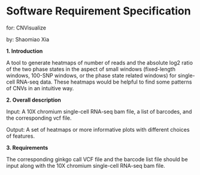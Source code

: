 # Software Requirement Specification

for: CNVisualize

by: Shaomiao Xia

**1. Introduction**

A tool to generate heatmaps of number of reads and the absolute log2 ratio of the two phase states in the aspect of small windows (fixed-length windows, 100-SNP windows, or the phase state related windows) for single-cell RNA-seq data. These heatmaps would be helpful to find some patterns of CNVs in an intuitive way.

**2. Overall description**

Input: A 10X chromium single-cell RNA-seq bam file, a list of barcodes, and the corresponding vcf file.

Output: A set of heatmaps or more informative plots with different choices of features.

**3. Requirements**

The corresponding ginkgo call VCF file and the barcode list file should be input along with the 10X chromium single-cell RNA-seq bam file.
